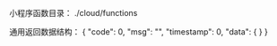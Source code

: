 小程序函数目录：
./cloud/functions

通用返回数据结构：
 {
    "code": 0,
    "msg": "",
    "timestamp": 0,
    "data": {
    }
 }